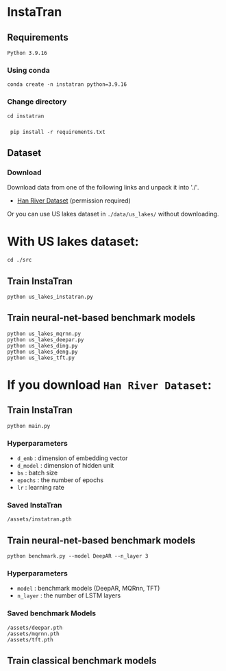 # InstaTran

## Requirements

`Python 3.9.16`

### Using conda 
`conda create -n instatran python=3.9.16`

### Change directory
`cd instatran`

### 
` pip install -r requirements.txt`

## Dataset

### Download
Download data from one of the following links and unpack it into './'.
- [Han River Dataset](https://dacon.io/competitions/official/235949/data) (permission required)

Or you can use US lakes dataset in `./data/us_lakes/` without downloading.


# With US lakes dataset:
```
cd ./src
```

## Train InstaTran

```
python us_lakes_instatran.py
```

## Train neural-net-based benchmark models
```
python us_lakes_mqrnn.py
python us_lakes_deepar.py
python us_lakes_ding.py
python us_lakes_deng.py
python us_lakes_tft.py
```


# If you download `Han River Dataset`:

## Train InstaTran

```
python main.py 
```

### Hyperparameters

- `d_emb` : dimension of embedding vector
- `d_model` : dimension of hidden unit
- `bs` : batch size
- `epochs` : the number of epochs
- `lr` : learning rate

### Saved InstaTran

```
/assets/instatran.pth
```


## Train neural-net-based benchmark models

```
python benchmark.py --model DeepAR --n_layer 3 
```

### Hyperparameters

- `model` : benchmark models (DeepAR, MQRnn, TFT)
- `n_layer` : the number of LSTM layers

### Saved benchmark Models

```
/assets/deepar.pth
/assets/mqrnn.pth
/assets/tft.pth
```

## Train classical benchmark models



